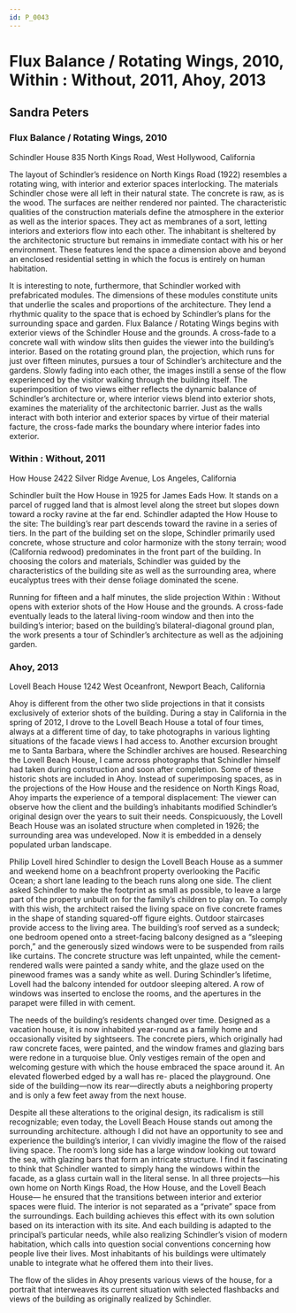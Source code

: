 ```yaml
---
id: P_0043
---
```

# Flux Balance / Rotating Wings, 2010, Within : Without, 2011, Ahoy, 2013
## Sandra Peters

### Flux Balance / Rotating Wings, 2010

Schindler House
835 North Kings Road, West Hollywood, California 

The layout of Schindler’s residence on North Kings Road (1922) resembles a rotating wing, with interior and exterior spaces interlocking. The materials Schindler chose were all left in their natural state. The concrete is raw, as is the wood. The surfaces are neither rendered nor painted. The characteristic qualities of the construction materials define the atmosphere in the exterior as well as the interior spaces. They act as membranes of a sort, letting interiors and exteriors flow into each other. The inhabitant is sheltered by the architectonic structure but remains in immediate contact with his or her environment. These features lend the space a dimension above and beyond an enclosed residential setting in which the focus is entirely on human habitation. 

It is interesting to note, furthermore, that Schindler worked with prefabricated modules. The dimensions of these modules constitute units that underlie the scales and proportions of the architecture. They lend a rhythmic quality to the space that is echoed by Schindler’s plans for the surrounding space and garden. 
Flux Balance / Rotating Wings begins with exterior views of the Schindler House and the grounds. A cross-fade to a concrete wall with window slits then guides the viewer into the building’s interior. Based on the rotating ground plan, the projection, which runs for just over fifteen minutes, pursues a tour of Schindler’s architecture and the gardens. Slowly fading into each other, the images instill a sense of the flow experienced by the visitor walking through the building itself. The superimposition of two views either reflects the dynamic balance of Schindler’s architecture or, where interior views blend into exterior shots, examines the materiality of the architectonic barrier. Just as the walls interact with both interior and exterior spaces by virtue of their material facture, the cross-fade marks the boundary where interior fades into exterior. 

### Within : Without, 2011

How House
2422 Silver Ridge Avenue, Los Angeles, California 

Schindler built the How House in 1925 for James Eads How. It stands on a parcel of rugged land that is almost level along the street but slopes down toward a rocky ravine at the far end. Schindler adapted the How House to the site: The building’s rear part descends toward the ravine in a series of tiers. In the part of the building set on the slope, Schindler primarily used concrete, whose structure and color harmonize with the stony terrain; wood (California redwood) predominates in the front part of the building. In choosing the colors and materials, Schindler was guided by the characteristics of the building site as well as the surrounding area, where eucalyptus trees with their dense foliage dominated the scene. 

Running for fifteen and a half minutes, the slide projection Within : Without opens with exterior shots of the How House and the grounds. A cross-fade eventually leads to the lateral living-room window and then into the building’s interior; based on the building’s bilateral-diagonal ground plan, the work presents a tour of Schindler’s architecture as well as the adjoining garden. 

### Ahoy, 2013

Lovell Beach House
1242 West Oceanfront, Newport Beach, California 

Ahoy is different from the other two slide projections in that it consists exclusively of exterior shots of the building. During a stay in California in the spring of 2012, I drove to the Lovell Beach House a total of four times, always at a different time of day, to take photographs in various lighting situations of the facade views I had access to. Another excursion brought me to Santa Barbara, where the Schindler archives are housed. Researching the Lovell Beach House, I came across photographs that Schindler himself had taken during construction and soon after completion. Some of these historic shots are included in Ahoy. Instead of superimposing spaces, as in the projections of the How House and the residence on North Kings Road, Ahoy imparts the experience of a temporal displacement: The viewer can observe how the client and the building’s inhabitants modified Schindler’s original design over the years to suit their needs. Conspicuously, the Lovell Beach House was an isolated structure when completed in 1926; the surrounding area was undeveloped. Now it is embedded in a densely populated urban landscape.

Philip Lovell hired Schindler to design the Lovell Beach House as a summer and weekend home on a beachfront property overlooking the Pacific Ocean; a short lane leading to the beach runs along one side. The client asked Schindler to make the footprint as small as possible, to leave a large part of the property unbuilt on for the family’s children to play on. To comply with this wish, the architect raised the living space on five concrete frames in the shape of standing squared-off figure eights. Outdoor staircases provide access to the living area. The building’s roof served as a sundeck; one bedroom opened onto a street-facing balcony designed as a “sleeping porch,” and the generously sized windows were to be suspended from rails like curtains. The concrete structure was left unpainted, while the cement-rendered walls were painted a sandy white, and the glaze used on the pinewood frames was a sandy white as well. During Schindler’s lifetime, Lovell had the balcony intended for outdoor sleeping altered. A row of windows was inserted to enclose the rooms, and the apertures in the parapet were filled in with cement. 

The needs of the building’s residents changed over time. Designed as a vacation house, it is now inhabited year-round as a family home and occasionally visited by sightseers. The concrete piers, which originally had raw concrete faces, were painted, and the window frames and glazing bars were redone in a turquoise blue. Only vestiges remain of the open and welcoming gesture with which the house embraced the space around it. An elevated flowerbed edged by a wall has re- placed the playground. One side of the building—now its rear—directly abuts a neighboring property and is only a few feet away from the next house. 

Despite all these alterations to the original design, its radicalism is still recognizable; even today, the Lovell Beach House stands out among the surrounding architecture. although I did not have an opportunity to see and experience the building’s interior, I can vividly imagine the flow of the raised living space. The room’s long side has a large window looking out toward the sea, with glazing bars that form an intricate structure. I find it fascinating to think that Schindler wanted to simply hang the windows within the facade, as a glass curtain wall in the literal sense. In all three projects—his own home on North Kings Road, the How House, and the Lovell Beach House— he ensured that the transitions between interior and exterior spaces were fluid. The interior is not separated as a “private” space from the surroundings. Each building achieves this effect with its own solution based on its interaction with its site. And each building is adapted to the principal’s particular needs, while also realizing Schindler’s vision of modern habitation, which calls into question social conventions concerning how people live their lives. Most inhabitants of his buildings were ultimately unable to integrate what he offered them into their lives. 

The flow of the slides in Ahoy presents various views of the house, for a portrait that interweaves its current situation with selected flashbacks and views of the building as originally realized by Schindler.